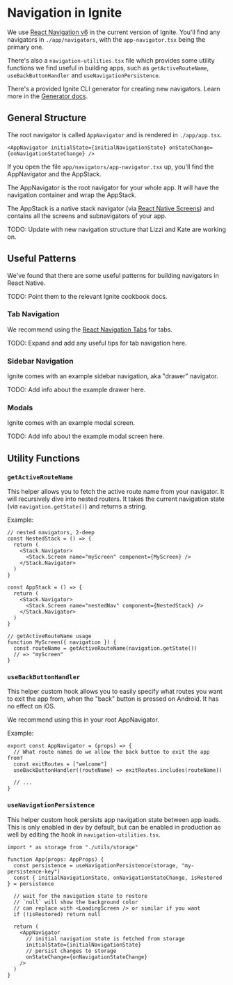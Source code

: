 # Navigation in Ignite

We use [React Navigation v6](https://reactnavigation.org/docs/getting-started/) in the current version of Ignite. You'll find any navigators in `./app/navigators`, with the `app-navigator.tsx` being the primary one.

There's also a `navigation-utilities.tsx` file which provides some utility functions we find useful in building apps, such as `getActiveRouteName`, `useBackButtonHandler` and `useNavigationPersistence`.

There's a provided Ignite CLI generator for creating new navigators. Learn more in the [Generator docs](./Generators.md#navigator-generator).

## General Structure

The root navigator is called `AppNavigator` and is rendered in `./app/app.tsx`.

```tsx
<AppNavigator initialState={initialNavigationState} onStateChange={onNavigationStateChange} />
```

If you open the file `app/navigators/app-navigator.tsx` up, you'll find the AppNavigator and the AppStack.

The AppNavigator is the root navigator for your whole app. It will have the navigation container and wrap the AppStack.

The AppStack is a native stack navigator (via [React Native Screens](https://github.com/software-mansion/react-native-screens)) and contains all the screens and subnavigators of your app.

TODO: Update with new navigation structure that Lizzi and Kate are working on.

## Useful Patterns

We've found that there are some useful patterns for building navigators in React Native.

TODO: Point them to the relevant Ignite cookbook docs.

### Tab Navigation

We recommend using the [React Navigation Tabs](https://reactnavigation.org/docs/tab-based-navigation/) for tabs.

TODO: Expand and add any useful tips for tab navigation here.

### Sidebar Navigation

Ignite comes with an example sidebar navigation, aka "drawer" navigator.

TODO: Add info about the example drawer here.

### Modals

Ignite comes with an example modal screen.

TODO: Add info about the example modal screen here.

## Utility Functions

### `getActiveRouteName`

This helper allows you to fetch the active route name from your navigator. It will recursively dive into nested routers. It takes the current navigation state (via `navigation.getState()`) and returns a string.

Example:

```tsx
// nested navigators, 2-deep
const NestedStack = () => {
  return (
    <Stack.Navigator>
      <Stack.Screen name="myScreen" component={MyScreen} />
    </Stack.Navigator>
  )
}

const AppStack = () => {
  return (
    <Stack.Navigator>
      <Stack.Screen name="nestedNav" component={NestedStack} />
    </Stack.Navigator>
  )
}

// getActiveRouteName usage
function MyScreen({ navigation }) {
  const routeName = getActiveRouteName(navigation.getState())
  // => "myScreen"
}
```

### `useBackButtonHandler`

This helper custom hook allows you to easily specify what routes you want to exit the app from, when the "back" button is pressed on Android. It has no effect on iOS.

We recommend using this in your root AppNavigator.

Example:

```tsx
export const AppNavigator = (props) => {
  // What route names do we allow the back button to exit the app from?
  const exitRoutes = ["welcome"]
  useBackButtonHandler((routeName) => exitRoutes.includes(routeName))

  // ...
}
```

### `useNavigationPersistence`

This helper custom hook persists app navigation state between app loads. This is only enabled in dev by default, but can be enabled in production as well by editing the hook in `navigation-utilities.tsx`.

```tsx
import * as storage from "./utils/storage"

function App(props: AppProps) {
  const persistence = useNavigationPersistence(storage, "my-persistence-key")
  const { initialNavigationState, onNavigationStateChange, isRestored } = persistence

  // wait for the navigation state to restore
  // `null` will show the background color
  // can replace with <LoadingScreen /> or similar if you want
  if (!isRestored) return null

  return (
    <AppNavigator
      // initial navigation state is fetched from storage
      initialState={initialNavigationState}
      // persist changes to storage
      onStateChange={onNavigationStateChange}
    />
  )
}
```
